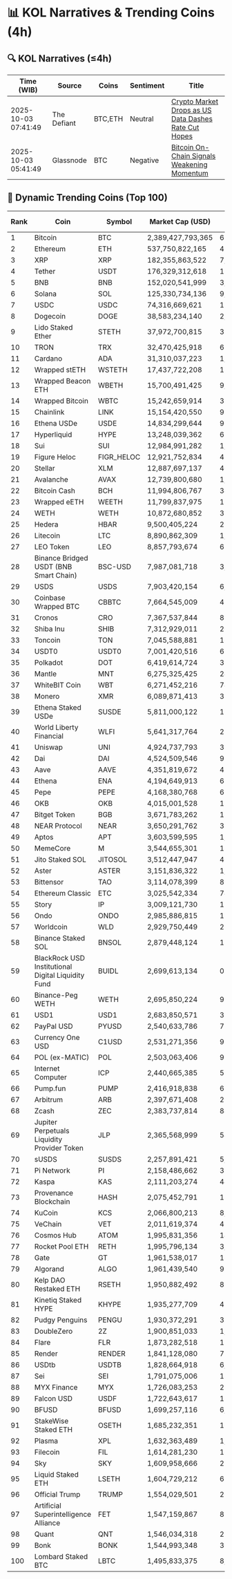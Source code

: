 # 📊 KOL Narratives & Trending Coins (4h)

## 🔍 KOL Narratives (≤4h)

| Time (WIB) | Source | Coins | Sentiment | Title |
|------------|--------|-------|-----------|-------|
| 2025-10-03 07:41:49 | The Defiant | BTC,ETH | Neutral | [Crypto Market Drops as US Data Dashes Rate Cut Hopes](https://thedefiant.io/example1) |
| 2025-10-03 05:41:49 | Glassnode | BTC | Negative | [Bitcoin On-Chain Signals Weakening Momentum](https://glassnode.com/example2) |

## 🚀 Dynamic Trending Coins (Top 100)

| Rank | Coin | Symbol | Market Cap (USD) | 24h Volume (USD) |
|------|------|--------|------------------|------------------|
| 1 | Bitcoin | BTC | 2,389,427,793,365 | 67,370,235,660 |
| 2 | Ethereum | ETH | 537,750,822,165 | 41,977,253,751 |
| 3 | XRP | XRP | 182,355,863,522 | 7,114,102,955 |
| 4 | Tether | USDT | 176,329,312,618 | 126,693,307,050 |
| 5 | BNB | BNB | 152,020,541,999 | 3,195,422,042 |
| 6 | Solana | SOL | 125,330,734,136 | 9,263,647,621 |
| 7 | USDC | USDC | 74,316,669,621 | 11,472,476,726 |
| 8 | Dogecoin | DOGE | 38,583,234,140 | 2,972,112,428 |
| 9 | Lido Staked Ether | STETH | 37,972,700,815 | 38,992,443 |
| 10 | TRON | TRX | 32,470,425,918 | 612,793,493 |
| 11 | Cardano | ADA | 31,310,037,223 | 1,607,487,659 |
| 12 | Wrapped stETH | WSTETH | 17,437,722,208 | 12,013,797 |
| 13 | Wrapped Beacon ETH | WBETH | 15,700,491,425 | 9,110,878 |
| 14 | Wrapped Bitcoin | WBTC | 15,242,659,914 | 353,780,615 |
| 15 | Chainlink | LINK | 15,154,420,550 | 930,338,961 |
| 16 | Ethena USDe | USDE | 14,834,299,644 | 905,331,121 |
| 17 | Hyperliquid | HYPE | 13,248,039,362 | 654,253,152 |
| 18 | Sui | SUI | 12,984,991,282 | 1,270,680,426 |
| 19 | Figure Heloc | FIGR_HELOC | 12,921,752,834 | 47,284,495 |
| 20 | Stellar | XLM | 12,887,697,137 | 403,511,773 |
| 21 | Avalanche | AVAX | 12,739,800,680 | 1,304,914,734 |
| 22 | Bitcoin Cash | BCH | 11,994,806,767 | 346,946,452 |
| 23 | Wrapped eETH | WEETH | 11,799,837,975 | 15,216,100 |
| 24 | WETH | WETH | 10,872,680,852 | 378,261,726 |
| 25 | Hedera | HBAR | 9,500,405,224 | 236,481,168 |
| 26 | Litecoin | LTC | 8,890,862,309 | 1,085,330,720 |
| 27 | LEO Token | LEO | 8,857,793,674 | 676,994 |
| 28 | Binance Bridged USDT (BNB Smart Chain) | BSC-USD | 7,987,081,718 | 3,260,572,157 |
| 29 | USDS | USDS | 7,903,420,154 | 6,947,663 |
| 30 | Coinbase Wrapped BTC | CBBTC | 7,664,545,009 | 457,183,562 |
| 31 | Cronos | CRO | 7,367,537,844 | 88,702,265 |
| 32 | Shiba Inu | SHIB | 7,312,929,011 | 207,921,222 |
| 33 | Toncoin | TON | 7,045,588,881 | 161,575,366 |
| 34 | USDT0 | USDT0 | 7,001,420,516 | 692,082,081 |
| 35 | Polkadot | DOT | 6,419,614,724 | 326,024,248 |
| 36 | Mantle | MNT | 6,275,325,425 | 248,645,666 |
| 37 | WhiteBIT Coin | WBT | 6,271,452,216 | 74,564,600 |
| 38 | Monero | XMR | 6,089,871,413 | 317,995,860 |
| 39 | Ethena Staked USDe | SUSDE | 5,811,000,122 | 111,193,950 |
| 40 | World Liberty Financial | WLFI | 5,641,317,764 | 287,136,685 |
| 41 | Uniswap | UNI | 4,924,737,793 | 312,455,463 |
| 42 | Dai | DAI | 4,524,509,546 | 91,886,343 |
| 43 | Aave | AAVE | 4,351,819,672 | 437,472,934 |
| 44 | Ethena | ENA | 4,194,649,913 | 699,707,997 |
| 45 | Pepe | PEPE | 4,168,380,768 | 627,354,723 |
| 46 | OKB | OKB | 4,015,001,528 | 119,144,998 |
| 47 | Bitget Token | BGB | 3,671,783,262 | 186,872,204 |
| 48 | NEAR Protocol | NEAR | 3,650,291,762 | 311,546,338 |
| 49 | Aptos | APT | 3,603,599,595 | 1,022,424,021 |
| 50 | MemeCore | M | 3,544,655,301 | 18,468,829 |
| 51 | Jito Staked SOL | JITOSOL | 3,512,447,947 | 40,600,235 |
| 52 | Aster | ASTER | 3,151,836,322 | 1,075,702,980 |
| 53 | Bittensor | TAO | 3,114,078,399 | 80,926,098 |
| 54 | Ethereum Classic | ETC | 3,025,542,334 | 74,537,210 |
| 55 | Story | IP | 3,009,121,730 | 116,355,711 |
| 56 | Ondo | ONDO | 2,985,886,815 | 197,359,575 |
| 57 | Worldcoin | WLD | 2,929,750,449 | 292,054,384 |
| 58 | Binance Staked SOL | BNSOL | 2,879,448,124 | 18,787,229 |
| 59 | BlackRock USD Institutional Digital Liquidity Fund | BUIDL | 2,699,613,134 | 0.0 |
| 60 | Binance-Peg WETH | WETH | 2,695,850,224 | 93,811,199 |
| 61 | USD1 | USD1 | 2,683,850,571 | 398,871,704 |
| 62 | PayPal USD | PYUSD | 2,540,633,786 | 77,909,914 |
| 63 | Currency One USD | C1USD | 2,531,271,356 | 923,295 |
| 64 | POL (ex-MATIC) | POL | 2,503,063,406 | 95,261,128 |
| 65 | Internet Computer | ICP | 2,440,665,385 | 59,411,057 |
| 66 | Pump.fun | PUMP | 2,416,918,838 | 636,739,876 |
| 67 | Arbitrum | ARB | 2,397,671,408 | 260,145,612 |
| 68 | Zcash | ZEC | 2,383,737,814 | 847,368,922 |
| 69 | Jupiter Perpetuals Liquidity Provider Token | JLP | 2,365,568,999 | 54,463,129 |
| 70 | sUSDS | SUSDS | 2,257,891,421 | 5,003,514 |
| 71 | Pi Network | PI | 2,158,486,662 | 31,342,296 |
| 72 | Kaspa | KAS | 2,111,203,274 | 44,779,989 |
| 73 | Provenance Blockchain | HASH | 2,075,452,791 | 17,071.63 |
| 74 | KuCoin | KCS | 2,066,800,213 | 8,907,221 |
| 75 | VeChain | VET | 2,011,619,374 | 42,712,136 |
| 76 | Cosmos Hub | ATOM | 1,995,831,356 | 143,012,891 |
| 77 | Rocket Pool ETH | RETH | 1,995,796,134 | 3,014,418 |
| 78 | Gate | GT | 1,961,538,017 | 18,141,174 |
| 79 | Algorand | ALGO | 1,961,439,540 | 99,696,179 |
| 80 | Kelp DAO Restaked ETH | RSETH | 1,950,882,492 | 864,131 |
| 81 | Kinetiq Staked HYPE | KHYPE | 1,935,277,709 | 43,268,851 |
| 82 | Pudgy Penguins | PENGU | 1,930,372,291 | 388,430,208 |
| 83 | DoubleZero | 2Z | 1,900,851,033 | 1,548,104,401 |
| 84 | Flare | FLR | 1,873,282,518 | 15,483,647 |
| 85 | Render | RENDER | 1,841,128,080 | 71,369,272 |
| 86 | USDtb | USDTB | 1,828,664,918 | 6,397,369 |
| 87 | Sei | SEI | 1,791,075,006 | 151,892,629 |
| 88 | MYX Finance | MYX | 1,726,083,253 | 272,210,050 |
| 89 | Falcon USD | USDF | 1,722,643,617 | 12,883,109 |
| 90 | BFUSD | BFUSD | 1,699,257,116 | 6,812,315 |
| 91 | StakeWise Staked ETH | OSETH | 1,685,232,351 | 160,258 |
| 92 | Plasma | XPL | 1,632,363,489 | 1,756,278,596 |
| 93 | Filecoin | FIL | 1,614,281,230 | 188,654,387 |
| 94 | Sky | SKY | 1,609,958,666 | 27,004,992 |
| 95 | Liquid Staked ETH | LSETH | 1,604,729,212 | 676,424 |
| 96 | Official Trump | TRUMP | 1,554,029,501 | 268,332,355 |
| 97 | Artificial Superintelligence Alliance | FET | 1,547,159,867 | 87,784,715 |
| 98 | Quant | QNT | 1,546,034,318 | 25,199,136 |
| 99 | Bonk | BONK | 1,544,993,348 | 307,954,972 |
| 100 | Lombard Staked BTC | LBTC | 1,495,833,375 | 8,984,246 |
